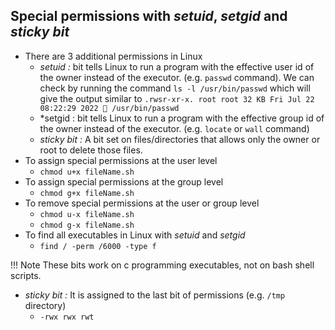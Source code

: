 ## Special permissions with *setuid*, *setgid* and *sticky bit*
- There are 3 additional permissions in Linux 
	- *setuid :* bit tells Linux to run a program with the effective user id of the owner instead of the executor. (e.g. `passwd` command). We can check by running the command `ls -l /usr/bin/passwd` which will give the output similar to `.rwsr-xr-x. root root 32 KB Fri Jul 22 08:22:29 2022  /usr/bin/passwd`
	- *setgid : bit tells Linux to run a program with the effective group id of the owner instead of the executor. (e.g. `locate` or `wall` command)
	- *sticky bit :*  A bit set on files/directories that allows only the owner or root to delete those files.
- To assign special permissions at the user level
	- `chmod u+x fileName.sh`
- To assign special permissions at the group level
	- `chmod g+x fileName.sh`
- To remove special permissions at the user or group level
	- `chmod u-x fileName.sh`
	-  `chmod g-x fileName.sh`
- To find all executables in Linux with *setuid* and *setgid*
	- `find / -perm /6000 -type f`

!!! Note 
	These bits work on c programming executables, not on bash shell scripts.

- *sticky bit :* It is assigned to the last bit of permissions (e.g. `/tmp` directory)
	- `-rwx rwx rwt`
